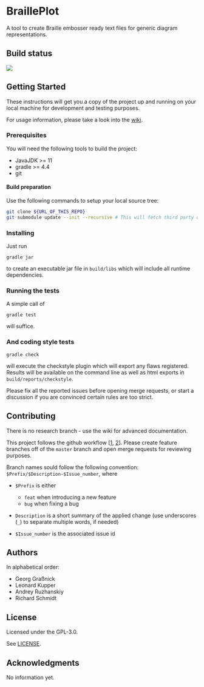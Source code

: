 # BraillePlot

A tool to create Braille embosser ready text files for generic diagram representations.

## Build status
![](https://github.com/grassnick/BraillePlot/workflows/Continuos%20Integration/badge.svg)

## Getting Started

These instructions will get you a copy of the project up and running on your local machine for development and testing purposes.

For usage information, please take a look into the [wiki](https://github.com/TUD-INF-IAI-MCI/BraillePlot/wiki/EndUserDocumentation).

### Prerequisites

You will need the following tools to build the project:
* JavaJDK >= 11
* gradle >= 4.4
* git

#### Build preparation

Use the following commands to setup your local source tree:

```bash
git clone ${URL_OF_THIS_REPO}
git submodule update --init --recursive # This will fetch third party dependencies
```

### Installing

Just run
```
gradle jar
```

to create an executable jar file in `build/libs` which will include all runtime dependencies.


### Running the tests

A simple call of
```
gradle test
```

will suffice.


### And coding style tests


```
gradle check
```

will execute the checkstyle plugin which will export any flaws registered.
Results will be available on the command line as well as html exports in `build/reports/checkstyle`.

Please fix all the reported issues before opening merge requests, or start a discussion if you are convinced certain rules are too strict.

## Contributing

There is no research branch - use the wiki for advanced documentation.

This project follows the github workflow [[1](https://guides.github.com/introduction/flow/), [2](http://scottchacon.com/2011/08/31/github-flow.html)].
Please create feature branches off of the `master` branch and open merge requests for reviewing purposes.


Branch names sould follow the following convention:
`$Prefix/$Description-$Issue_number`, where

* `$Prefix` is either
    * `feat` when introducing a new feature
    * `bug` when fixing a bug

* `Description` is a short summary of the applied change (use underscores (`_`) to separate multiple words, if needed)

* `$Issue_number` is the associated issue id



## Authors

In alphabetical order:
* Georg Graßnick
* Leonard Kupper
* Andrey Ruzhanskiy
* Richard Schmidt

## License

Licensed under the GPL-3.0.

See [LICENSE](LICENSE).

## Acknowledgments

No information yet.